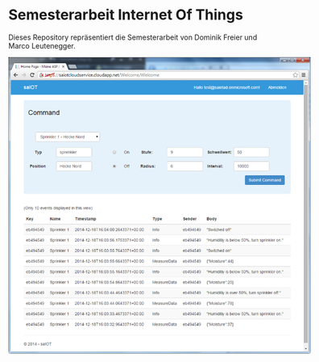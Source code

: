 Semesterarbeit Internet Of Things
===

Dieses Repository repräsentiert die Semesterarbeit von Dominik Freier und Marco Leutenegger.

<img src="/img/cockpit.PNG" style="max-width: 600px">
